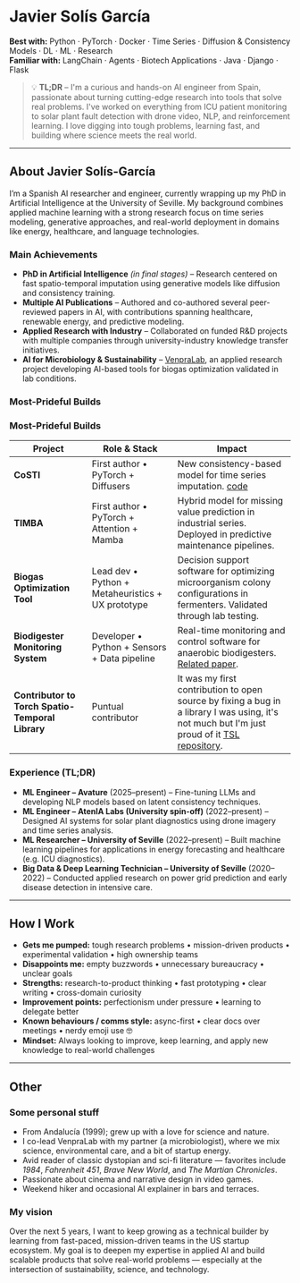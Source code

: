 # Javier Solís García
**Best with:** Python · PyTorch · Docker · Time Series · Diffusion & Consistency Models · DL · ML · Research  
**Familiar with:** LangChain · Agents · Biotech Applications · Java · Django · Flask

> 💡 **TL;DR** –  I'm a curious and hands-on AI engineer from Spain, passionate about turning cutting-edge research into tools that solve real problems. I've worked on everything from ICU patient monitoring to solar plant fault detection with drone video, NLP, and reinforcement learning. I love digging into tough problems, learning fast, and building where science meets the real world.
---

## About Javier Solís-García

I’m a Spanish AI researcher and engineer, currently wrapping up my PhD in Artificial Intelligence at the University of Seville. My background combines applied machine learning with a strong research focus on time series modeling, generative approaches, and real-world deployment in domains like energy, healthcare, and language technologies.

### Main Achievements

- **PhD in Artificial Intelligence** *(in final stages)* – Research centered on fast spatio-temporal imputation using generative models like diffusion and consistency training.  
- **Multiple AI Publications** – Authored and co-authored several peer-reviewed papers in AI, with contributions spanning healthcare, renewable energy, and predictive modeling.  
- **Applied Research with Industry** – Collaborated on funded R&D projects with multiple companies through university-industry knowledge transfer initiatives.  
- **AI for Microbiology & Sustainability** – [VenpraLab](https://venpralab.eu/), an applied research project developing AI-based tools for biogas optimization validated in lab conditions.  

### Most-Prideful Builds

### Most-Prideful Builds

| Project | Role & Stack | Impact |
|--------|---------------|--------|
| **CoSTI** | First author • PyTorch + Diffusers | New consistency-based model for time series imputation. [code](https://www.biorxiv.org/content/10.1101/2025.02.03.636301v1.full.pdf)  |
| **TIMBA** | First author • PyTorch + Attention + Mamba | Hybrid model for missing value prediction in industrial series. Deployed in predictive maintenance pipelines. |
| **Biogas Optimization Tool** | Lead dev • Python + Metaheuristics + UX prototype | Decision support software for optimizing microorganism colony configurations in fermenters. Validated through lab testing. |
| **Biodigester Monitoring System** | Developer • Python + Sensors + Data pipeline | Real-time monitoring and control software for anaerobic biodigesters. [Related paper](https://www.biorxiv.org/content/10.1101/2025.02.03.636301v1.full.pdf). |
| **Contributor to Torch Spatio-Temporal Library** | Puntual contributor | It was my first contribution to open source by fixing a bug in a library I was using, it's not much but I'm just proud of it [TSL repository](https://github.com/TorchSpatiotemporal/tsl). |


### Experience (TL;DR)

- **ML Engineer – Avature** (2025–present) – Fine-tuning LLMs and developing NLP models based on latent consistency techniques.  
- **ML Engineer – AtenIA Labs (University spin-off)** (2022–present) – Designed AI systems for solar plant diagnostics using drone imagery and time series analysis.  
- **ML Researcher – University of Seville** (2022–present) – Built machine learning pipelines for applications in energy forecasting and healthcare (e.g. ICU diagnostics).  
- **Big Data & Deep Learning Technician – University of Seville** (2020–2022) – Conducted applied research on power grid prediction and early disease detection in intensive care.  
 


---

## How I Work

- **Gets me pumped:** tough research problems • mission-driven products • experimental validation • high ownership teams  
- **Disappoints me:** empty buzzwords • unnecessary bureaucracy • unclear goals  
- **Strengths:** research-to-product thinking • fast prototyping • clear writing • cross-domain curiosity  
- **Improvement points:** perfectionism under pressure • learning to delegate better  
- **Known behaviours / comms style:** async-first • clear docs over meetings • nerdy emoji use 🤓  
- **Mindset:** Always looking to improve, keep learning, and apply new knowledge to real-world challenges  

---

## Other

### Some personal stuff


- From Andalucía (1999); grew up with a love for science and nature.  
- I co-lead VenpraLab with my partner (a microbiologist), where we mix science, environmental care, and a bit of startup energy.  
- Avid reader of classic dystopian and sci-fi literature — favorites include *1984*, *Fahrenheit 451*, *Brave New World*, and *The Martian Chronicles*.  
- Passionate about cinema and narrative design in video games.  
- Weekend hiker and occasional AI explainer in bars and terraces.

  
### My vision

Over the next 5 years, I want to keep growing as a technical builder by learning from fast-paced, mission-driven teams in the US startup ecosystem. My goal is to deepen my expertise in applied AI and build scalable products that solve real-world problems — especially at the intersection of sustainability, science, and technology. 

